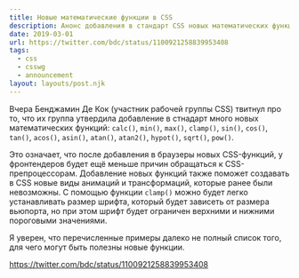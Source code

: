 ```yaml
---
title: Новые математические функции в CSS
description: Анонс добавления в стандарт CSS новых математических функций
date: 2019-03-01
url: https://twitter.com/bdc/status/1100921258839953408
tags:
  - css
  - csswg
  - announcement
layout: layouts/post.njk
---
```

Вчера Бенджамин Де Кок (участник рабочей группы CSS) твитнул про то, что их группа утвердила добавление в стнадарт много новых математических функций: `calc()`, `min()`, `max()`, `clamp()`, `sin()`, `cos()`, `tan()`, `acos()`, `asin()`, `atan()`, `atan2()`, `hypot()`, `sqrt()`, `pow()`.

Это означает, что после добавления в браузеры новых CSS-функций, у фронтендеров будет ещё меньше причин обращаться к CSS-препроцессорам. Добавление новых функций также поможет создавать в CSS новые виды анимаций и трансформаций, которые ранее были невозможны. С помощью функции `clamp()` можно будет легко устанавливать размер шрифта, который будет зависеть от размера вьюпорта, но при этом шрифт будет ограничен верхними и нижними пороговыми значениями.

Я уверен, что перечисленные примеры далеко не полный список того, для чего могут быть полезны новые функции.

https://twitter.com/bdc/status/1100921258839953408 
